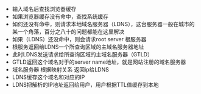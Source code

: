 * 输入域名后查找浏览器缓存
* 如果浏览器缓存没有命中，查找系统缓存
* 如何还没有命中，则请求本地域名服务器（LDNS），这台服务器一般在城市的某一个角落，百分之八十的问题都能在这里解决
* 如果（LDNS）还没命中，则会请求root server 根服务器
* 根服务返回给LDNS一个所查询区域的主域名服务器地址
* 此时LDNS发送请求给所查询区域的主域名服务器（GTLD）
* GTLD返回这个域名对于的server name地址，就是网站注册的域名服务器
* 域名服务器 根据映射关系 返回ip给LDNS
* LDNS缓存这个域名和对应的IP
* LDNS把解析的IP地址返回给用户，用户根据TTL值缓存到本地